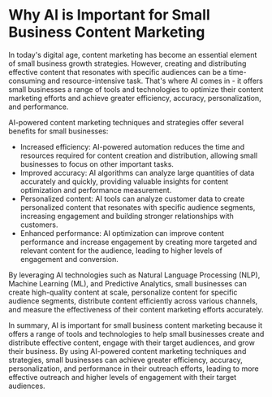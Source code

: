 Why AI is Important for Small Business Content Marketing
======================================================================

In today's digital age, content marketing has become an essential element of small business growth strategies. However, creating and distributing effective content that resonates with specific audiences can be a time-consuming and resource-intensive task. That's where AI comes in - it offers small businesses a range of tools and technologies to optimize their content marketing efforts and achieve greater efficiency, accuracy, personalization, and performance.

AI-powered content marketing techniques and strategies offer several benefits for small businesses:

* Increased efficiency: AI-powered automation reduces the time and resources required for content creation and distribution, allowing small businesses to focus on other important tasks.
* Improved accuracy: AI algorithms can analyze large quantities of data accurately and quickly, providing valuable insights for content optimization and performance measurement.
* Personalized content: AI tools can analyze customer data to create personalized content that resonates with specific audience segments, increasing engagement and building stronger relationships with customers.
* Enhanced performance: AI optimization can improve content performance and increase engagement by creating more targeted and relevant content for the audience, leading to higher levels of engagement and conversion.

By leveraging AI technologies such as Natural Language Processing (NLP), Machine Learning (ML), and Predictive Analytics, small businesses can create high-quality content at scale, personalize content for specific audience segments, distribute content efficiently across various channels, and measure the effectiveness of their content marketing efforts accurately.

In summary, AI is important for small business content marketing because it offers a range of tools and technologies to help small businesses create and distribute effective content, engage with their target audiences, and grow their business. By using AI-powered content marketing techniques and strategies, small businesses can achieve greater efficiency, accuracy, personalization, and performance in their outreach efforts, leading to more effective outreach and higher levels of engagement with their target audiences.
